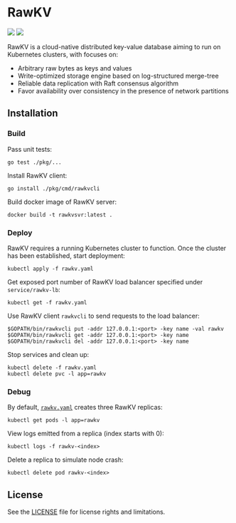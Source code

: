 # RawKV

[![][goreport-badge]][goreport] [![][godoc-badge]][godoc]

RawKV is a cloud-native distributed key-value database aiming to run on Kubernetes clusters, with focuses on:

- Arbitrary raw bytes as keys and values
- Write-optimized storage engine based on log-structured merge-tree
- Reliable data replication with Raft consensus algorithm
- Favor availability over consistency in the presence of network partitions

## Installation

### Build

Pass unit tests:

```
go test ./pkg/...
```

Install RawKV client:

```
go install ./pkg/cmd/rawkvcli
```

Build docker image of RawKV server:

```
docker build -t rawkvsvr:latest .
```

### Deploy

RawKV requires a running Kubernetes cluster to function. Once the cluster has been established, start deployment:

```
kubectl apply -f rawkv.yaml
```

Get exposed port number of RawKV load balancer specified under `service/rawkv-lb`:

```
kubectl get -f rawkv.yaml
```

Use RawKV client `rawkvcli` to send requests to the load balancer:

```
$GOPATH/bin/rawkvcli put -addr 127.0.0.1:<port> -key name -val rawkv
$GOPATH/bin/rawkvcli get -addr 127.0.0.1:<port> -key name
$GOPATH/bin/rawkvcli del -addr 127.0.0.1:<port> -key name
```

Stop services and clean up:

```
kubectl delete -f rawkv.yaml
kubectl delete pvc -l app=rawkv
```

### Debug

By default, [`rawkv.yaml`](./rawkv.yaml) creates three RawKV replicas:

```
kubectl get pods -l app=rawkv
```

View logs emitted from a replica (index starts with 0):

```
kubectl logs -f rawkv-<index>
```

Delete a replica to simulate node crash:

```
kubectl delete pod rawkv-<index>
```

## License

See the [LICENSE](./LICENSE) file for license rights and limitations.

[goreport]: https://goreportcard.com/report/github.com/chuyangliu/rawkv
[goreport-badge]: https://goreportcard.com/badge/github.com/chuyangliu/rawkv

[godoc]: https://pkg.go.dev/mod/github.com/chuyangliu/rawkv
[godoc-badge]: https://img.shields.io/badge/godoc-reference-blue
